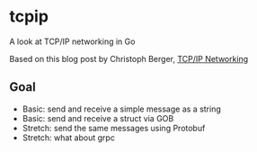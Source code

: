 # tcpip
A look at TCP/IP networking in Go

Based on this blog post by Christoph Berger, [TCP/IP Networking](https://appliedgo.net/networking/)

## Goal

 - Basic: send and receive a simple message as a string
 - Basic: send and receive a struct via GOB
 - Stretch: send the same messages using Protobuf
 - Stretch: what about grpc

